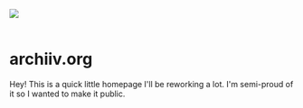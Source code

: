 ![](https://d2w9rnfcy7mm78.cloudfront.net/36095870/original_b76f1bca41f061e92d0723f0c9cf6b30.png?1745023951?bc=0)
</br></br>
# archiiv.org
Hey! This is a quick little homepage I'll be reworking a lot. I'm semi-proud of it so I wanted to make it public.
